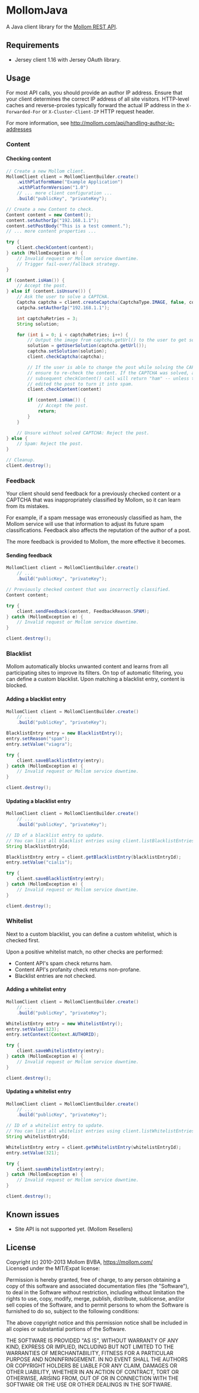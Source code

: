 # MollomJava

A Java client library for the [Mollom REST API](https://mollom.com/api).

## Requirements

* Jersey client 1.16 with Jersey OAuth library.

## Usage

For most API calls, you should provide an author IP address.  Ensure that your client determines the correct IP address of all site visitors.  HTTP-level caches and reverse-proxies typically forward the actual IP address in the `X-Forwarded-For` or `X-Cluster-Client-IP` HTTP request header.

For more information, see http://mollom.com/api/handling-author-ip-addresses


### Content

#### Checking content

```java
// Create a new Mollom client.
MollomClient client = MollomClientBuilder.create()
    .withPlatformName("Example Application")
    .withPlatformVersion("1.0")
    // ... more client configuration ...
    .build("publicKey", "privateKey");

// Create a new Content to check.
Content content = new Content();
content.setAuthorIp("192.168.1.1");
content.setPostBody("This is a test comment.");
// ... more content properties ...

try {
    client.checkContent(content);
} catch (MollomException e) {
    // Invalid request or Mollom service downtime.
    // Trigger fail-over/fallback strategy.
}

if (content.isHam()) {
    // Accept the post.
} else if (content.isUnsure()) {
    // Ask the user to solve a CAPTCHA.
    Captcha captcha = client.createCaptcha(CaptchaType.IMAGE, false, content);
    catpcha.setAuthorIp("192.168.1.1");

    int captchaRetries = 3;
    String solution;

    for (int i = 0; i < captchaRetries; i++) {
        // Output the image from captcha.getUrl() to the user to get solution.
        solution = getUserSolution(captcha.getUrl());
        captcha.setSolution(solution);
        client.checkCaptcha(captcha);

        // If the user is able to change the post while solving the CAPTCHA,
        // ensure to re-check the content. If the CAPTCHA was solved, a
        // subsequent checkContent() call will return "ham" -- unless the user
        // edited the post to turn it into spam.
        client.checkContent(content)

        if (content.isHam()) {
            // Accept the post.
            return;
        }
    }

    // Unsure without solved CAPTCHA: Reject the post.
} else {
    // Spam: Reject the post.
}

// Cleanup.
client.destroy();
```

### Feedback

Your client should send feedback for a previously checked content or a CAPTCHA
that was inappropriately classified by Mollom, so it can learn from its
mistakes.

For example, if a spam message was erroneously classified as ham, the Mollom
service will use that information to adjust its future spam classifications.
Feedback also affects the reputation of the author of a post.

The more feedback is provided to Mollom, the more effective it becomes.


#### Sending feedback

```java
MollomClient client = MollomClientBuilder.create()
    // ...
    .build("publicKey", "privateKey");

// Previously checked content that was incorrectly classified.
Content content;

try {
    client.sendFeedback(content, FeedbackReason.SPAM);
} catch (MollomException e) {
    // Invalid request or Mollom service downtime.
}

client.destroy();
```

### Blacklist

Mollom automatically blocks unwanted content and learns from all participating
sites to improve its filters.  On top of automatic filtering, you can define a
custom blacklist.  Upon matching a blacklist entry, content is blocked.

#### Adding a blacklist entry

```java
MollomClient client = MollomClientBuilder.create()
    // ...
    .build("publicKey", "privateKey");

BlacklistEntry entry = new BlacklistEntry();
entry.setReason("spam");
entry.setValue("viagra");

try {
    client.saveBlacklistEntry(entry);
} catch (MollomException e) {
    // Invalid request or Mollom service downtime.
}

client.destroy();
```

#### Updating a blacklist entry

```java
MollomClient client = MollomClientBuilder.create()
    // ...
    .build("publicKey", "privateKey");

// ID of a blacklist entry to update.
// You can list all blacklist entries using client.listBlacklistEntries().
String blacklistEntryId;

BlacklistEntry entry = client.getBlacklistEntry(blacklistEntryId);
entry.setValue("cialis");

try {
    client.saveBlacklistEntry(entry);
} catch (MollomException e) {
    // Invalid request or Mollom service downtime.
}

client.destroy();
```

### Whitelist

Next to a custom blacklist, you can define a custom whitelist, which is checked
first.

Upon a positive whitelist match, no other checks are performed:
* Content API's spam check returns ham.
* Content API's profanity check returns non-profane.
* Blacklist entries are not checked.

#### Adding a whitelist entry

```java
MollomClient client = MollomClientBuilder.create()
    // ...
    .build("publicKey", "privateKey");

WhitelistEntry entry = new WhitelistEntry();
entry.setValue(123);
entry.setContext(Context.AUTHORID);

try {
    client.saveWhitelistEntry(entry);
} catch (MollomException e) {
    // Invalid request or Mollom service downtime.
}

client.destroy();
```

#### Updating a whitelist entry

```java
MollomClient client = MollomClientBuilder.create()
    // ...
    .build("publicKey", "privateKey");

// ID of a whitelist entry to update.
// You can list all whitelist entries using client.listWhitelistEntries().
String whitelistEntryId;

WhitelistEntry entry = client.getWhitelistEntry(whitelistEntryId);
entry.setValue(321);

try {
    client.saveWhitelistEntry(entry);
} catch (MollomException e) {
    // Invalid request or Mollom service downtime.
}

client.destroy();
```

## Known issues

* Site API is not supported yet. (Mollom Resellers)


## License

Copyright (c) 2010-2013 Mollom BVBA, https://mollom.com/  
Licensed under the MIT/Expat license:

Permission is hereby granted, free of charge, to any person obtaining
a copy of this software and associated documentation files (the
"Software"), to deal in the Software without restriction, including
without limitation the rights to use, copy, modify, merge, publish,
distribute, sublicense, and/or sell copies of the Software, and to
permit persons to whom the Software is furnished to do so, subject to
the following conditions:

The above copyright notice and this permission notice shall be included
in all copies or substantial portions of the Software.

THE SOFTWARE IS PROVIDED "AS IS", WITHOUT WARRANTY OF ANY KIND,
EXPRESS OR IMPLIED, INCLUDING BUT NOT LIMITED TO THE WARRANTIES OF
MERCHANTABILITY, FITNESS FOR A PARTICULAR PURPOSE AND NONINFRINGEMENT.
IN NO EVENT SHALL THE AUTHORS OR COPYRIGHT HOLDERS BE LIABLE FOR ANY
CLAIM, DAMAGES OR OTHER LIABILITY, WHETHER IN AN ACTION OF CONTRACT,
TORT OR OTHERWISE, ARISING FROM, OUT OF OR IN CONNECTION WITH THE
SOFTWARE OR THE USE OR OTHER DEALINGS IN THE SOFTWARE.

